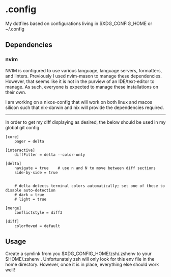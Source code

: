 # .config

My dotfiles based on configurations living in $XDG_CONFIG_HOME or ~/.config

## Dependencies

### nvim

NVIM is configured to use various language, language servers, formatters, and linters. Previously I used nvim-mason to manage these dependencies. However, that seems like it is not in the purview of an IDE/text-editor to manage. As such, everyone is expected to manage these installations on their own.

I am working on a nixos-config that will work on both linux and macos silicon such that nix-darwin and nix will provide the dependencies required.

---

In order to get my diff displaying as desired, the below should be used in my global git config
```
[core]
    pager = delta

[interactive]
    diffFilter = delta --color-only

[delta]
    navigate = true    # use n and N to move between diff sections
    side-by-side = true


    # delta detects terminal colors automatically; set one of these to disable auto-detection
    # dark = true
    # light = true

[merge]
    conflictstyle = diff3

[diff]
    colorMoved = default
```


## Usage

Create a symlink from you $XDG_CONFIG_HOME/zsh/.zshenv to your $HOME/.zshenv . Unfortunately zsh will only look for this env file in the home directory. However, once it is in place, everything else should work well!

